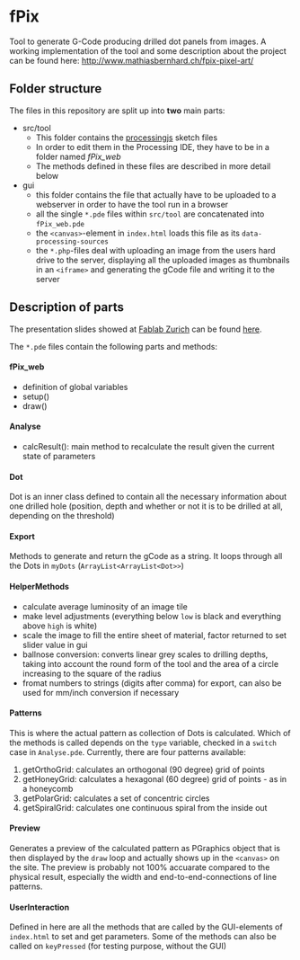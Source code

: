 # fPix
Tool to generate G-Code producing drilled dot panels from images.
A working implementation of the tool and some description about the project can be found here:
http://www.mathiasbernhard.ch/fpix-pixel-art/

## Folder structure
The files in this repository are split up into **two** main parts:
* src/tool
  * This folder contains the [processingjs](http://processingjs.org) sketch files
  * In order to edit them in the Processing IDE, they have to be in a folder named *fPix_web*
  * The methods defined in these files are described in more detail below
* gui
  * this folder contains the file that actually have to be uploaded to a webserver in order to have the tool run in a browser
  * all the single `*.pde` files within `src/tool` are concatenated into `fPix_web.pde`
  * the `<canvas>`-element in `index.html` loads this file as its `data-processing-sources`
  * the `*.php`-files deal with uploading an image from the users hard drive to the server, displaying all the uploaded images as thumbnails in an `<iframe>` and generating the gCode file and writing it to the server
  
## Description of parts
The presentation slides showed at [Fablab Zurich](http://zurich.fablab.ch/pixelbilder-fur-alle-mathias-bernhard-erklart-fpix) can be found [here](http://issuu.com/mbernhard/docs/fablab_presentation).

The `*.pde` files contain the following parts and methods:

#### fPix_web
* definition of global variables
* setup()
* draw()

#### Analyse
* calcResult(): main method to recalculate the result given the current state of parameters
  
#### Dot
Dot is an inner class defined to contain all the necessary information about one drilled hole (position, depth and whether or not it is to be drilled at all, depending on the threshold)

#### Export
Methods to generate and return the gCode as a string. It loops through all the Dots in `myDots` (`ArrayList<ArrayList<Dot>>`)

#### HelperMethods
* calculate average luminosity of an image tile
* make level adjustments (everything below `low` is black and everything above `high` is white)
* scale the image to fill the entire sheet of material, factor returned to set slider value in gui
* ballnose conversion: converts linear grey scales to drilling depths, taking into account the round form of the tool and the area of a circle increasing to the square of the radius
* fromat numbers to strings (digits after comma) for export, can also be used for mm/inch conversion if necessary

#### Patterns
This is where the actual pattern as collection of Dots is calculated. Which of the methods is called depends on the `type` variable, checked in a `switch` case in `Analyse.pde`. Currently, there are four patterns available:

1. getOrthoGrid: calculates an orthogonal (90 degree) grid of points
2. getHoneyGrid: calculates a hexagonal (60 degree) grid of points - as in a honeycomb
3. getPolarGrid: calculates a set of concentric circles
4. getSpiralGrid: calculates one continuous spiral from the inside out

#### Preview
Generates a preview of the calculated pattern as PGraphics object that is then displayed by the `draw` loop and actually shows up in the `<canvas>` on the site. The preview is probably not 100% accuarate compared to the physical result, especially the width and end-to-end-connections of line patterns.

#### UserInteraction
Defined in here are all the methods that are called by the GUI-elements of `index.html` to set and get parameters.
Some of the methods can also be called on `keyPressed` (for testing purpose, without the GUI)
